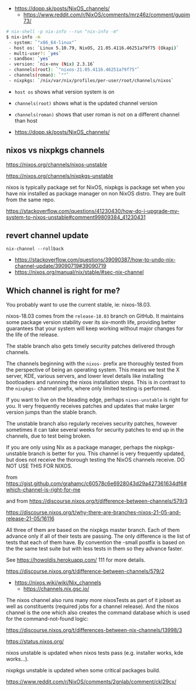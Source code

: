 - https://dopp.sk/posts/NixOS_channels/
  - https://www.reddit.com/r/NixOS/comments/mrz46z/comment/gupjm73/

```bash
# nix-shell -p nix-info --run "nix-info -m"
$ nix-info -m
 - system: `"x86_64-linux"`
 - host os: `Linux 5.10.79, NixOS, 21.05.4116.46251a79f75 (Okapi)`
 - multi-user?: `yes`
 - sandbox: `yes`
 - version: `nix-env (Nix) 2.3.16`
 - channels(root): `"nixos-21.05.4116.46251a79f75"`
 - channels(roman): `""`
 - nixpkgs: `/nix/var/nix/profiles/per-user/root/channels/nixos`
```

- `host os` shows what version system is on
- `channels(root)` shows what is the updated channel version
- `channels(roman)` shows that user roman is not on a different channel than host

- https://dopp.sk/posts/NixOS_channels/

## nixos vs nixpkgs channels

https://nixos.org/channels/nixos-unstable

https://nixos.org/channels/nixpkgs-unstable

nixos is typically package set for NixOS, nixpkgs is package set when you have nix installed as package manager on non NixOS distro. They are built from the same repo.

https://stackoverflow.com/questions/41230430/how-do-i-upgrade-my-system-to-nixos-unstable#comment99809384_41230431

## revert channel update

`nix-channel --rollback`

- https://stackoverflow.com/questions/39090387/how-to-undo-nix-channel-update/39090719#39090719
- https://nixos.org/manual/nix/stable/#sec-nix-channel

## Which channel is right for me?

You probably want to use the current stable, ie: nixos-18.03.

nixos-18.03 comes from the `release-18.03` branch on GitHub. It maintains some package version stability over its six-month life, providing better guarantees that your system will keep working without major changes for the life of the release.

The stable branch also gets timely security patches delivered through channels.

The channels beginning with the `nixos-` prefix are thoroughly tested from the perspective of being an operating system. This means we test the X server, KDE, various servers, and lower level details like installing bootloaders and runnning the nixos installation steps. This is in contrast to the `nixpkgs-` channel prefix, where only limited testing is performed.

If you want to live on the bleading edge, perhaps `nixos-unstable` is right for you. It very frequently receives patches and updates that make larger version jumps than the stable branch.

The unstable branch also regularly receives security patches, however sometimes it can take several weeks for security patches to end up in the channels, due to test being broken.

If you are only using Nix as a package manager, perhaps the nixpkgs-unstable branch is better for you. This channel is very frequently updated, but does not receive the thorough testing the NixOS channels receive. DO NOT USE THIS FOR NIXOS.

from https://gist.github.com/grahamc/c60578c6e6928043d29a427361634df6#which-channel-is-right-for-me

and from https://discourse.nixos.org/t/difference-between-channels/579/3

https://discourse.nixos.org/t/why-there-are-branches-nixos-21-05-and-release-21-05/16116

All three of them are based on the nixpkgs master branch. Each of them advance only if all of their tests are passing. The only difference is the list of tests that each of them have. By convention the -small postfix is based on the the same test suite but with less tests in them so they advance faster.

See https://howoldis.herokuapp.com/ 111 for more details.

https://discourse.nixos.org/t/difference-between-channels/579/2

- https://nixos.wiki/wiki/Nix_channels
  - https://channels.nix.gsc.io/

The nixos channel also runs many more nixosTests as part of it jobset as well as constituents (required jobs for a channel release). And the nixos channel is the one which also creates the command database which is used for the command-not-found logic:

https://discourse.nixos.org/t/differences-between-nix-channels/13998/3

https://status.nixos.org/

nixos unstable is updated when nixos tests pass (e.g. installer works, kde works...).

nixpkgs unstable is updated when some critical packages build.

https://www.reddit.com/r/NixOS/comments/2gnlab/comment/ckl29cx/
